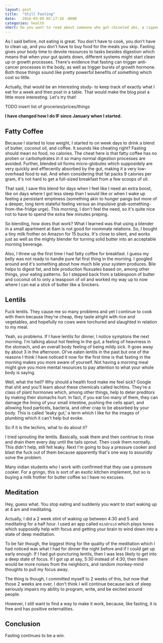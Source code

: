 ```yaml
---
layout: post
title:  "Still Fasting"
date:   2016-03-05 05:17:18 -0600
categories: health
short: Do you want to read about someone who got chiseled abs, a ripped body, and an overgrown ego? Well, then, this might not fit the bill because all I'm writing about is the nuts and bolts of not eating in the morning.
---
```


As I said before, not eating is great. You don't have to cook, you don't have to clean up, and you don't have to buy food for the meals you skip. Fasting gives your body time to devote resources to tasks besides digestion which means that when your gut quiets down, different systems might start clean up or growth processes. There's evidence that fasting can trigger anti-cancer processes in the body, as well as trigger bursts of growth hormone. Both those things sound like pretty powerful benefits of something which cost so little.

Actually, that would be an interesting study- to keep track of exactly what I eat for a week and then post in a table. That would make the blog post a little more interesting. Let's try that!

TODO insert list of groceries/prices/things

**I have changed how I do IF since January when I started.**

## Fatty Coffee

Because I started to lose weight, I started to on week days to drink a blend of butter, coconut oil, and coffee. It sounds like cheating right? Fasting should mean no food, no calories. The cheat here is that fatty coffee has no protien or carbohydrates in it so many normal digestion processes are avoided. Further, blended oil forms micro-globules which supposidely are very quickly and effiecently absorbed by the gut, making it a very low-overhead food to eat. And when considering that fat packs 9 calories per gram, it's not hard to get a full-sized breakfast from a few scoops of oil.

That said, I save this blend for days when I feel like I need an extra boost, like on days where I got less sleep than I would like or when I wake up feeling a persistant emptiness (something akin to hunger pangs but more of a deeper, long term stateful feeling versus an impulsive grab-something-from-the-fridge urge). This morning, I don't feel the need, so it's quite nice not to have to spend the extra few minutes preping.

So blending, how does that work? What I learned was that using a blender in a small apartment at 6am is not good for roommate relations. So, I bought a tiny milk frother on Amazon for 15 bucks. It's close to silent, and works just as well as the mighty blender for turning solid butter into an acceptable morning beverage.

Also, I threw up the first time I had fatty coffee for breakfast. I guess my belly was not ready to handle pure fat first thing in the morning. I googled around and it's something about how much bile your system produces. Bile helps to digest fat, and bile production fluxuates based on, among other things, your eating patterns. So I stepped back from a tablespoon of butter and coconut oil to only a teaspoon of oil and worked my way up to now where I can eat a stick of butter like a Snickers. 

## Lentils

Fuck lentils. They cause me so many problems and yet I continue to cook with them because they're cheap, they taste alright with rice and vegetables, and hopefully no cows were torchured and slaughted in relation to my meal.

Yeah, so problems. If I have lentils for dinner, I notice symptons the next morning. I'm talking about hot feeling in the gut, a feeling of heaviness in the stomach, and an overall body feeling of being mildy sick. It goes away by about 3 in the afternoon. OI've eaten lentils in the past but one of the reasons I think I have noticed it now for the first time is that fasting in the morning makes you more aware of yourself. Not having a morning meal might give you more mental resources to pay attention to what your whole body is saying.

Well, what the hell? Why should a health food make me feel sick? Google that shit and you'll learn about these chemicals called lechtins. They're a class of plant hormones which, among other things, help to deter preditors by making their stomachs hurt. In fact, if you eat too many of them, they can damage the lining of your small intestine, pushing the cells apart, and allowing food particels, bacteria, and other crap to be absorbed by your body. This is called 'leaky gut,' a term which I like for the images of plumbing which it can't help but evoke. 

So if it is the lechins, what to do about it?

I tried sprouting the lentils. Basically, soak them and then continue to rinse and drain them every day until the tails sprout. Then cook them normally. This didn't help, still felt leaky. Next I'm going to buy a pressure cooker and blast the fuck out of them because apparently that's one way to assuridly solve the problem. 

Many indian students who I work with confirmed that they use a pressure cooker. For a gringo, this is sort of an exotic kitchen implement, but so is buying a milk frother for butter coffee so I have no excuses.

## Meditation

Hey, guess what. You stop eating and suddenly you want to start waking up at 4 am and meditating.

Actually, I did a 2 week stint of waking up between 4:30 and 5 and meditating for a half hour. I used an app called `mindroid` which plays tones which supposidly help with focus and getting your brain to wind down into a state of deep meditation.

To be fair though, the biggest thing for the quality of the meditation which I had noticed was what I had for dinner the night before and if I could get up early enough. If I had gut-puncturing lentils, then I was less likely to get into a deep state of focus. If I got up at say, 5:30 instead of 4:30, then there would be more noises from the neighbors, and random monkey-mind thoughts to pull my focus away.

The thing is though, I committed myself to 2 weeks of this, but now that those 2 weeks are over, I don't think I will continue because lack of sleep seriously impairs my ability to program, write, and be excited around people.

However, I still want to find a way to make it work, because, like fasting, it is free and has positive externalities.

## Conclusion

Fasting continues to be a win.

